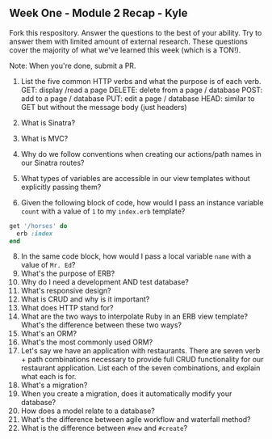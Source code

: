 ## Week One - Module 2 Recap - Kyle

Fork this respository. Answer the questions to the best of your ability. Try to answer them with limited amount of external research. These questions cover the majority of what we've learned this week (which is a TON!). 

Note: When you're done, submit a PR. 

1. List the five common HTTP verbs and what the purpose is of each verb.
GET: display /read a page
DELETE: delete from a page / database
POST: add to a page / database
PUT: edit a page / database
HEAD: similar to GET but without the message body (just headers)


2. What is Sinatra?
4. What is MVC?
5. Why do we follow conventions when creating our actions/path names in our Sinatra routes?
6. What types of variables are accessible in our view templates without explicitly passing them?
7. Given the following block of code, how would I pass an instance variable `count` with a value of `1` to my `index.erb` template?
  
  ```ruby
  get '/horses' do
    erb :index
  end
  ```

8. In the same code block, how would I pass a local variable `name` with a value of `Mr. Ed`?
9. What's the purpose of ERB?
10. Why do I need a development AND test database?
11. What's responsive design?
12. What is CRUD and why is it important?
13. What does HTTP stand for? 
14. What are the two ways to interpolate Ruby in an ERB view template? What's the difference between these two ways?
15. What's an ORM?
16. What's the most commonly used ORM?
17. Let's say we have an application with restaurants. There are seven verb + path combinations necessary to provide full CRUD functionality for our restaurant application. List each of the seven combinations, and explain what each is for.
18. What's a migration? 
19. When you create a migration, does it automatically modify your database?
20. How does a model relate to a database?
21. What's the difference between agile workflow and waterfall method?
22. What is the difference between `#new` and `#create`?
